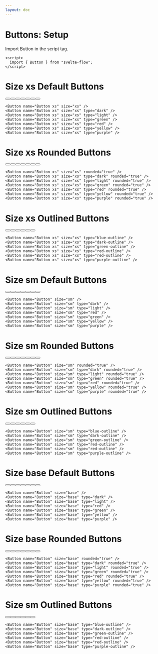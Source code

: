 ```yaml
---
layout: doc
---
```


<script>
  import { Button } from "svelte-flow";
</script>

<h1 class="text-3xl w-full dark:text-white">Buttons: Setup</h1>

<p class="dark:text-white">Import Button in the script tag.</p>

```svelte
<script>
  import { Button } from "svelte-flow";
</script>
```

<h1 class="text-3xl w-full dark:text-white">Size xs Default Buttons</h1>

<div class="rounded-xl w-full my-4 mx-auto bg-gradient-to-r bg-white dark:bg-gray-900 border border-gray-200 dark:border-gray-700 p-2 sm:p-6">
  <Button name="Button xs" size="xs" />
  <Button name="Button xs" size="xs" type="dark" />
  <Button name="Button xs" size="xs" type="light" />
  <Button name="Button xs" size="xs" type="green" />
  <Button name="Button xs" size="xs" type="red" />
  <Button name="Button xs" size="xs" type="yellow" />
  <Button name="Button xs" size="xs" type="purple" />
</div>

```svelte
<Button name="Button xs" size="xs" />
<Button name="Button xs" size="xs" type="dark" />
<Button name="Button xs" size="xs" type="light" />
<Button name="Button xs" size="xs" type="green" />
<Button name="Button xs" size="xs" type="red" />
<Button name="Button xs" size="xs" type="yellow" />
<Button name="Button xs" size="xs" type="purple" />
```

<h1 class="text-3xl w-full dark:text-white">Size xs Rounded Buttons</h1>

<div class="rounded-xl w-full my-4 mx-auto bg-gradient-to-r bg-white dark:bg-gray-900 border border-gray-200 dark:border-gray-700 p-2 sm:p-6">
  <Button name="Button xs" size="xs" rounded="true" />
  <Button name="Button xs" size="xs" type="dark" rounded="true" />
  <Button name="Button xs" size="xs" type="light" rounded="true" />
  <Button name="Button xs" size="xs" type="green" rounded="true" />
  <Button name="Button xs" size="xs" type="red" rounded="true" />
  <Button name="Button xs" size="xs" type="yellow" rounded="true" />
  <Button name="Button xs" size="xs" type="purple" rounded="true" />
</div>

```svelte
<Button name="Button xs" size="xs" rounded="true" />
<Button name="Button xs" size="xs" type="dark" rounded="true" />
<Button name="Button xs" size="xs" type="light" rounded="true" />
<Button name="Button xs" size="xs" type="green" rounded="true" />
<Button name="Button xs" size="xs" type="red" rounded="true" />
<Button name="Button xs" size="xs" type="yellow" rounded="true" />
<Button name="Button xs" size="xs" type="purple" rounded="true" />
```

<h1 class="text-3xl w-full dark:text-white">Size xs Outlined Buttons</h1>

<div class="rounded-xl w-full my-4 mx-auto bg-gradient-to-r bg-white dark:bg-gray-900 border border-gray-200 dark:border-gray-700 p-2 sm:p-6">
  <Button name="Button xs" size="xs" type="blue-outline" />
  <Button name="Button xs" size="xs" type="dark-outline" />
  <Button name="Button xs" size="xs" type="green-outline" />
  <Button name="Button xs" size="xs" type="red-outline" />
  <Button name="Button xs" size="xs" type="red-outline" />
  <Button name="Button xs" size="xs" type="purple-outline" />
</div>

```svelte
<Button name="Button xs" size="xs" type="blue-outline" />
<Button name="Button xs" size="xs" type="dark-outline" />
<Button name="Button xs" size="xs" type="green-outline" />
<Button name="Button xs" size="xs" type="red-outline" />
<Button name="Button xs" size="xs" type="red-outline" />
<Button name="Button xs" size="xs" type="purple-outline" />
```


<h1 class="text-3xl w-full dark:text-white">Size sm Default Buttons</h1>

<div class="rounded-xl w-full my-4 mx-auto bg-gradient-to-r bg-white dark:bg-gray-900 border border-gray-200 dark:border-gray-700 p-2 sm:p-6">
  <Button name="Button" size="sm" />
  <Button name="Button" size="sm" type="dark" />
  <Button name="Button" size="sm" type="light" />
  <Button name="Button" size="sm" type="red" />
  <Button name="Button" size="sm" type="green" />
  <Button name="Button" size="sm" type="yellow" />
  <Button name="Button" size="sm" type="purple" />
</div>

```svelte
<Button name="Button" size="sm" />
<Button name="Button" size="sm" type="dark" />
<Button name="Button" size="sm" type="light" />
<Button name="Button" size="sm" type="red" />
<Button name="Button" size="sm" type="green" />
<Button name="Button" size="sm" type="yellow" />
<Button name="Button" size="sm" type="purple" />
```

<h1 class="text-3xl w-full dark:text-white">Size sm Rounded Buttons</h1>

<div class="rounded-xl w-full my-4 mx-auto bg-gradient-to-r bg-white dark:bg-gray-900 border border-gray-200 dark:border-gray-700 p-2 sm:p-6">
  <Button name="Button" size="sm" rounded="true" />
  <Button name="Button" size="sm" type="dark" rounded="true" />
  <Button name="Button" size="sm" type="light" rounded="true" />
  <Button name="Button" size="sm" type="green" rounded="true" />
  <Button name="Button" size="sm" type="red" rounded="true" />
  <Button name="Button" size="sm" type="yellow" rounded="true" />
  <Button name="Button" size="sm" type="purple" rounded="true" />
</div>

```svelte
<Button name="Button" size="sm" rounded="true" />
<Button name="Button" size="sm" type="dark" rounded="true" />
<Button name="Button" size="sm" type="light" rounded="true" />
<Button name="Button" size="sm" type="green" rounded="true" />
<Button name="Button" size="sm" type="red" rounded="true" />
<Button name="Button" size="sm" type="yellow" rounded="true" />
<Button name="Button" size="sm" type="purple" rounded="true" />
```

<h1 class="text-3xl w-full dark:text-white">Size sm Outlined Buttons</h1>

<div class="rounded-xl w-full my-4 mx-auto bg-gradient-to-r bg-white dark:bg-gray-900 border border-gray-200 dark:border-gray-700 p-2 sm:p-6">
  <Button name="Button" size="sm" type="blue-outline" />
  <Button name="Button" size="sm" type="dark-outline" />
  <Button name="Button" size="sm" type="green-outline" />
  <Button name="Button" size="sm" type="red-outline" />
  <Button name="Button" size="sm" type="red-outline" />
  <Button name="Button" size="sm" type="purple-outline" />
</div>

```svelte
<Button name="Button" size="sm" type="blue-outline" />
<Button name="Button" size="sm" type="dark-outline" />
<Button name="Button" size="sm" type="green-outline" />
<Button name="Button" size="sm" type="red-outline" />
<Button name="Button" size="sm" type="red-outline" />
<Button name="Button" size="sm" type="purple-outline" />
```

<h1 class="text-3xl w-full dark:text-white">Size base Default Buttons</h1>

<div class="rounded-xl w-full my-4 mx-auto bg-gradient-to-r bg-white dark:bg-gray-900 border border-gray-200 dark:border-gray-700 p-2 sm:p-6">
  <Button name="Button" size="base" />
  <Button name="Button" size="base" type="dark" />
  <Button name="Button" size="base" type="light" />
  <Button name="Button" size="base" type="red" />
  <Button name="Button" size="base" type="green" />
  <Button name="Button" size="base" type="yellow" />
  <Button name="Button" size="base" type="purple" />
</div>

```svelte
<Button name="Button" size="base" />
<Button name="Button" size="base" type="dark" />
<Button name="Button" size="base" type="light" />
<Button name="Button" size="base" type="red" />
<Button name="Button" size="base" type="green" />
<Button name="Button" size="base" type="yellow" />
<Button name="Button" size="base" type="purple" />
```

<h1 class="text-3xl w-full dark:text-white">Size base Rounded Buttons</h1>

<div class="rounded-xl w-full my-4 mx-auto bg-gradient-to-r bg-white dark:bg-gray-900 border border-gray-200 dark:border-gray-700 p-2 sm:p-6">
  <Button name="Button" size="base" rounded="true" />
  <Button name="Button" size="base" type="dark" rounded="true" />
  <Button name="Button" size="base" type="light" rounded="true" />
  <Button name="Button" size="base" type="green" rounded="true" />
  <Button name="Button" size="base" type="red" rounded="true" />
  <Button name="Button" size="base" type="yellow" rounded="true" />
  <Button name="Button" size="base" type="purple" rounded="true" />
</div>

```svelte
<Button name="Button" size="base" rounded="true" />
<Button name="Button" size="base" type="dark" rounded="true" />
<Button name="Button" size="base" type="light" rounded="true" />
<Button name="Button" size="base" type="green" rounded="true" />
<Button name="Button" size="base" type="red" rounded="true" />
<Button name="Button" size="base" type="yellow" rounded="true" />
<Button name="Button" size="base" type="purple" rounded="true" />
```

<h1 class="text-3xl w-full dark:text-white">Size sm Outlined Buttons</h1>

<div class="rounded-xl w-full my-4 mx-auto bg-gradient-to-r bg-white dark:bg-gray-900 border border-gray-200 dark:border-gray-700 p-2 sm:p-6">
<Button name="Button" size="base" type="blue-outline" />
<Button name="Button" size="base" type="dark-outline" />
<Button name="Button" size="base" type="green-outline" />
<Button name="Button" size="base" type="red-outline" />
<Button name="Button" size="base" type="red-outline" />
<Button name="Button" size="base" type="purple-outline" />
</div>

```svelte
<Button name="Button" size="base" type="blue-outline" />
<Button name="Button" size="base" type="dark-outline" />
<Button name="Button" size="base" type="green-outline" />
<Button name="Button" size="base" type="red-outline" />
<Button name="Button" size="base" type="red-outline" />
<Button name="Button" size="base" type="purple-outline" />
```
